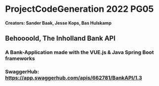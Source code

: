 # ProjectCodeGeneration 2022 PG05
#### Creators: Sander Baak, Jesse Kops, Bas Hulskamp

## Behoooold, The Inholland Bank API

### A Bank-Application made with the VUE.js & Java Spring Boot frameworks

### SwaggerHub: https://app.swaggerhub.com/apis/662781/BankAPI/1.3

